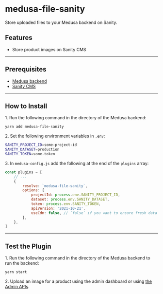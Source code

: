 # medusa-file-sanity

Store uploaded files to your Medusa backend on Sanity.

## Features

-   Store product images on Sanity CMS

---

## Prerequisites

-   [Medusa backend](https://docs.medusajs.com/development/backend/install)
-   [Sanity CMS](https://www.sanity.io/)

---

## How to Install

1\. Run the following command in the directory of the Medusa backend:

```bash
yarn add medusa-file-sanity
```

2\. Set the following environment variables in `.env`:

```bash
SANITY_PROJECT_ID=some-project-id
SANITY_DATASET=production
SANITY_TOKEN=some-token
```

3\. In `medusa-config.js` add the following at the end of the `plugins` array:

```js
const plugins = [
	// ...
	{
		resolve: `medusa-file-sanity`,
		options: {
			projectId: process.env.SANITY_PROJECT_ID,
			dataset: process.env.SANITY_DATASET,
			token: process.env.SANITY_TOKEN,
			apiVersion: '2021-10-21',
			useCdn: false, // `false` if you want to ensure fresh data
		},
	},
]
```

---

## Test the Plugin

1\. Run the following command in the directory of the Medusa backend to run the backend:

```bash
yarn start
```

2\. Upload an image for a product using the admin dashboard or using [the Admin APIs](https://docs.medusajs.com/api/admin#tag/Upload).

